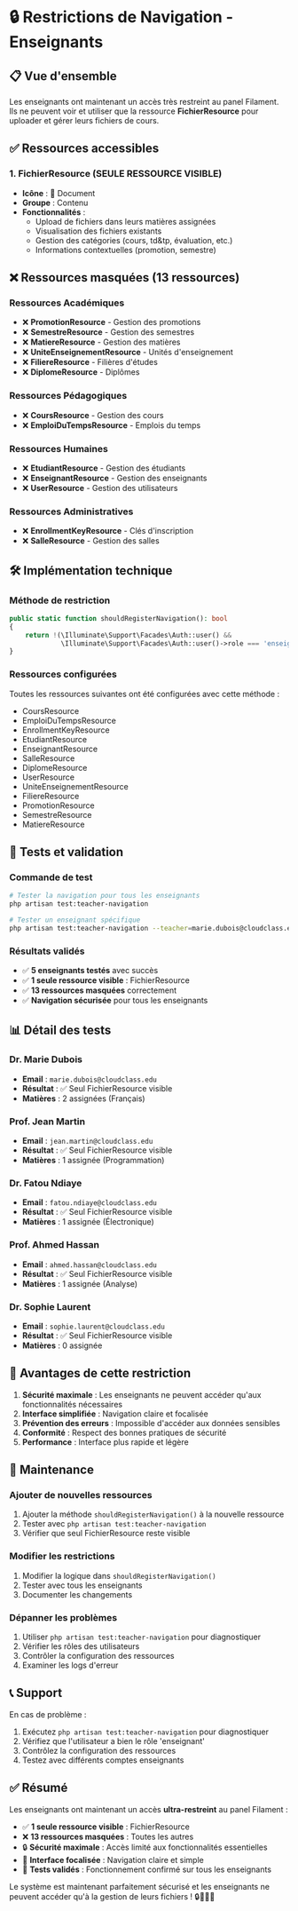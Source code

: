 # 🔒 Restrictions de Navigation - Enseignants

## 📋 Vue d'ensemble

Les enseignants ont maintenant un accès très restreint au panel Filament. Ils ne peuvent voir et utiliser que la ressource **FichierResource** pour uploader et gérer leurs fichiers de cours.

## ✅ Ressources accessibles

### 1. **FichierResource** (SEULE RESSOURCE VISIBLE)
- **Icône** : 📄 Document
- **Groupe** : Contenu
- **Fonctionnalités** :
  - Upload de fichiers dans leurs matières assignées
  - Visualisation des fichiers existants
  - Gestion des catégories (cours, td&tp, évaluation, etc.)
  - Informations contextuelles (promotion, semestre)

## ❌ Ressources masquées (13 ressources)

### Ressources Académiques
- ❌ **PromotionResource** - Gestion des promotions
- ❌ **SemestreResource** - Gestion des semestres
- ❌ **MatiereResource** - Gestion des matières
- ❌ **UniteEnseignementResource** - Unités d'enseignement
- ❌ **FiliereResource** - Filières d'études
- ❌ **DiplomeResource** - Diplômes

### Ressources Pédagogiques
- ❌ **CoursResource** - Gestion des cours
- ❌ **EmploiDuTempsResource** - Emplois du temps

### Ressources Humaines
- ❌ **EtudiantResource** - Gestion des étudiants
- ❌ **EnseignantResource** - Gestion des enseignants
- ❌ **UserResource** - Gestion des utilisateurs

### Ressources Administratives
- ❌ **EnrollmentKeyResource** - Clés d'inscription
- ❌ **SalleResource** - Gestion des salles

## 🛠️ Implémentation technique

### Méthode de restriction
```php
public static function shouldRegisterNavigation(): bool
{
    return !(\Illuminate\Support\Facades\Auth::user() && 
             \Illuminate\Support\Facades\Auth::user()->role === 'enseignant');
}
```

### Ressources configurées
Toutes les ressources suivantes ont été configurées avec cette méthode :
- CoursResource
- EmploiDuTempsResource
- EnrollmentKeyResource
- EtudiantResource
- EnseignantResource
- SalleResource
- DiplomeResource
- UserResource
- UniteEnseignementResource
- FiliereResource
- PromotionResource
- SemestreResource
- MatiereResource

## 🧪 Tests et validation

### Commande de test
```bash
# Tester la navigation pour tous les enseignants
php artisan test:teacher-navigation

# Tester un enseignant spécifique
php artisan test:teacher-navigation --teacher=marie.dubois@cloudclass.edu
```

### Résultats validés
- ✅ **5 enseignants testés** avec succès
- ✅ **1 seule ressource visible** : FichierResource
- ✅ **13 ressources masquées** correctement
- ✅ **Navigation sécurisée** pour tous les enseignants

## 📊 Détail des tests

### Dr. Marie Dubois
- **Email** : `marie.dubois@cloudclass.edu`
- **Résultat** : ✅ Seul FichierResource visible
- **Matières** : 2 assignées (Français)

### Prof. Jean Martin
- **Email** : `jean.martin@cloudclass.edu`
- **Résultat** : ✅ Seul FichierResource visible
- **Matières** : 1 assignée (Programmation)

### Dr. Fatou Ndiaye
- **Email** : `fatou.ndiaye@cloudclass.edu`
- **Résultat** : ✅ Seul FichierResource visible
- **Matières** : 1 assignée (Électronique)

### Prof. Ahmed Hassan
- **Email** : `ahmed.hassan@cloudclass.edu`
- **Résultat** : ✅ Seul FichierResource visible
- **Matières** : 1 assignée (Analyse)

### Dr. Sophie Laurent
- **Email** : `sophie.laurent@cloudclass.edu`
- **Résultat** : ✅ Seul FichierResource visible
- **Matières** : 0 assignée

## 🎯 Avantages de cette restriction

1. **Sécurité maximale** : Les enseignants ne peuvent accéder qu'aux fonctionnalités nécessaires
2. **Interface simplifiée** : Navigation claire et focalisée
3. **Prévention des erreurs** : Impossible d'accéder aux données sensibles
4. **Conformité** : Respect des bonnes pratiques de sécurité
5. **Performance** : Interface plus rapide et légère

## 🔧 Maintenance

### Ajouter de nouvelles ressources
1. Ajouter la méthode `shouldRegisterNavigation()` à la nouvelle ressource
2. Tester avec `php artisan test:teacher-navigation`
3. Vérifier que seul FichierResource reste visible

### Modifier les restrictions
1. Modifier la logique dans `shouldRegisterNavigation()`
2. Tester avec tous les enseignants
3. Documenter les changements

### Dépanner les problèmes
1. Utiliser `php artisan test:teacher-navigation` pour diagnostiquer
2. Vérifier les rôles des utilisateurs
3. Contrôler la configuration des ressources
4. Examiner les logs d'erreur

## 📞 Support

En cas de problème :
1. Exécutez `php artisan test:teacher-navigation` pour diagnostiquer
2. Vérifiez que l'utilisateur a bien le rôle 'enseignant'
3. Contrôlez la configuration des ressources
4. Testez avec différents comptes enseignants

## ✅ Résumé

Les enseignants ont maintenant un accès **ultra-restreint** au panel Filament :
- ✅ **1 seule ressource visible** : FichierResource
- ❌ **13 ressources masquées** : Toutes les autres
- 🔒 **Sécurité maximale** : Accès limité aux fonctionnalités essentielles
- 🎯 **Interface focalisée** : Navigation claire et simple
- 🧪 **Tests validés** : Fonctionnement confirmé sur tous les enseignants

Le système est maintenant parfaitement sécurisé et les enseignants ne peuvent accéder qu'à la gestion de leurs fichiers ! 🔒👨‍🏫✨
